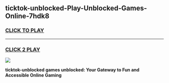 
## ticktok-unblocked-Play-Unblocked-Games-Online-7hdk8
<h3>
<a href="https://premium76.site?title=ticktok-unblocked&ref=25A">CLICK TO PLAY</a></h3>
<hr>

<h3>
<a href="https://premium76.site?title=ticktok-unblocked&ref=25A">CLICK 2 PLAY</a>
  
</h3>

<a href="https://premium76.site?title=ticktok-unblocked&ref=25A"><img src="https://clearcache.store/games.png"></a>


**ticktok-unblocked games unblocked: Your Gateway to Fun and Accessible Online Gaming**

